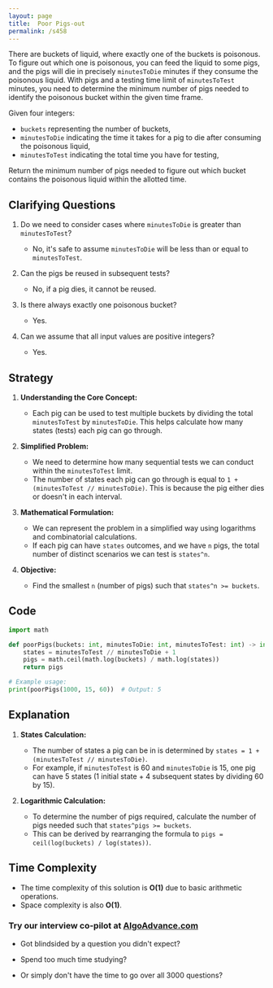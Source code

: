 ```yaml
---
layout: page
title:  Poor Pigs-out
permalink: /s458
---
```


There are buckets of liquid, where exactly one of the buckets is poisonous. To figure out which one is poisonous, you can feed the liquid to some pigs, and the pigs will die in precisely `minutesToDie` minutes if they consume the poisonous liquid. With pigs and a testing time limit of `minutesToTest` minutes, you need to determine the minimum number of pigs needed to identify the poisonous bucket within the given time frame.

Given four integers:
- `buckets` representing the number of buckets,
- `minutesToDie` indicating the time it takes for a pig to die after consuming the poisonous liquid,
- `minutesToTest` indicating the total time you have for testing,

Return the minimum number of pigs needed to figure out which bucket contains the poisonous liquid within the allotted time.

## Clarifying Questions

1. Do we need to consider cases where `minutesToDie` is greater than `minutesToTest`?
   - No, it's safe to assume `minutesToDie` will be less than or equal to `minutesToTest`.

2. Can the pigs be reused in subsequent tests?
   - No, if a pig dies, it cannot be reused.

3. Is there always exactly one poisonous bucket?
   - Yes.

4. Can we assume that all input values are positive integers?
   - Yes.

## Strategy

1. **Understanding the Core Concept:**
   - Each pig can be used to test multiple buckets by dividing the total `minutesToTest` by `minutesToDie`. This helps calculate how many states (tests) each pig can go through.

2. **Simplified Problem:**
   - We need to determine how many sequential tests we can conduct within the `minutesToTest` limit.
   - The number of states each pig can go through is equal to `1 + (minutesToTest // minutesToDie)`. This is because the pig either dies or doesn't in each interval.

3. **Mathematical Formulation:**
   - We can represent the problem in a simplified way using logarithms and combinatorial calculations.
   - If each pig can have `states` outcomes, and we have `n` pigs, the total number of distinct scenarios we can test is `states^n`.

4. **Objective:**
   - Find the smallest `n` (number of pigs) such that `states^n >= buckets`.

## Code

```python
import math

def poorPigs(buckets: int, minutesToDie: int, minutesToTest: int) -> int:
    states = minutesToTest // minutesToDie + 1
    pigs = math.ceil(math.log(buckets) / math.log(states))
    return pigs

# Example usage:
print(poorPigs(1000, 15, 60))  # Output: 5
```

## Explanation

1. **States Calculation:**
   - The number of states a pig can be in is determined by `states = 1 + (minutesToTest // minutesToDie)`.
   - For example, if `minutesToTest` is 60 and `minutesToDie` is 15, one pig can have 5 states (1 initial state + 4 subsequent states by dividing 60 by 15).

2. **Logarithmic Calculation:**
   - To determine the number of pigs required, calculate the number of pigs needed such that `states^pigs >= buckets`.
   - This can be derived by rearranging the formula to `pigs = ceil(log(buckets) / log(states))`.

## Time Complexity

- The time complexity of this solution is **O(1)** due to basic arithmetic operations.
- Space complexity is also **O(1)**.


### Try our interview co-pilot at [AlgoAdvance.com](https://algoAdvance.com)

- Got blindsided by a question you didn't expect?

- Spend too much time studying?

- Or simply don't have the time to go over all 3000 questions?

